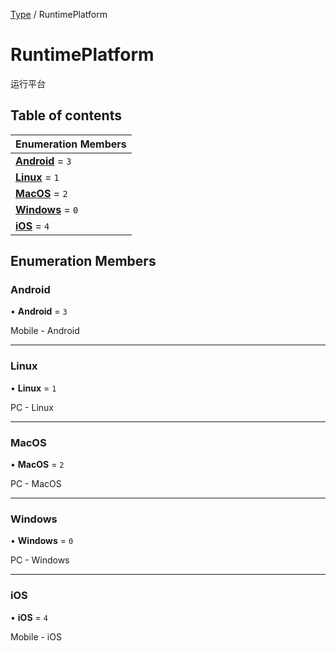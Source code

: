 [Type](../groups/Core.Type.md) / RuntimePlatform

# RuntimePlatform <Badge type="tip" text="Enumeration" /> <Score text="RuntimePlatform" />

运行平台

## Table of contents

| Enumeration Members |
| :-----|
| **[Android](mw.RuntimePlatform.md#android)** = ``3`` <br> |
| **[Linux](mw.RuntimePlatform.md#linux)** = ``1`` <br> |
| **[MacOS](mw.RuntimePlatform.md#macos)** = ``2`` <br> |
| **[Windows](mw.RuntimePlatform.md#windows)** = ``0`` <br> |
| **[iOS](mw.RuntimePlatform.md#ios)** = ``4`` <br> |

## Enumeration Members

### Android <Score text="Android" /> 

• **Android** = ``3``

Mobile - Android

___

### Linux <Score text="Linux" /> 

• **Linux** = ``1``

PC - Linux

___

### MacOS <Score text="MacOS" /> 

• **MacOS** = ``2``

PC - MacOS

___

### Windows <Score text="Windows" /> 

• **Windows** = ``0``

PC - Windows

___

### iOS <Score text="iOS" /> 

• **iOS** = ``4``

Mobile - iOS
